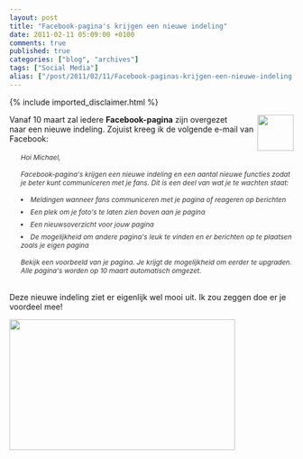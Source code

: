 ```yaml
---
layout: post
title: "Facebook-pagina's krijgen een nieuwe indeling"
date: 2011-02-11 05:09:00 +0100
comments: true
published: true
categories: ["blog", "archives"]
tags: ["Social Media"]
alias: ["/post/2011/02/11/Facebook-paginas-krijgen-een-nieuwe-indeling.aspx", "/post/2011/02/11/facebook-paginas-krijgen-een-nieuwe-indeling.aspx"]
---
```

<!-- more -->
{% include imported_disclaimer.html %}
<div style="float: right; margin-left: 4px">
<img src="/image.axd?picture=2011%2f2%2ffacebook.png" alt="" width="64" height="64" /> 
</div>
Vanaf 10 maart zal iedere <strong>Facebook-pagina</strong> zijn overgezet naar&nbsp;een nieuwe indeling. Zojuist kreeg ik de volgende e-mail van Facebook: <br />
<br />
<div style="font-style: italic; color: #333333; margin-left: 20px; font-size: 12px">
Hoi Michael, <br />
<br />
Facebook-pagina&#39;s krijgen een nieuwe indeling en een aantal nieuwe functies zodat je beter kunt communiceren met je fans. Dit is een deel van wat je te wachten staat: <br />
<br />
<div style="margin-bottom: 15px">
<li style="margin-bottom: 7px">Meldingen wanneer fans communiceren met je pagina of reageren op berichten </li>
<li style="margin-bottom: 7px">Een plek om je foto&#39;s te laten zien boven aan je pagina </li>
<li style="margin-bottom: 7px">Een nieuwsoverzicht voor jouw pagina </li>
<li>De mogelijkheid om andere pagina&#39;s leuk te vinden en er berichten op te plaatsen zoals je eigen pagina</li>
</div>
Bekijk een voorbeeld van je pagina. Je krijgt de mogelijkheid om eerder te upgraden. Alle pagina&#39;s worden op 10 maart automatisch omgezet. 
</div>
<p>
<br />
Deze nieuwe indeling ziet er eigenlijk wel mooi uit. Ik zou zeggen doe er je voordeel mee! 
</p>
<p>
<img src="/image.axd?picture=2011%2f2%2ffbp_game-of-memory.jpg" alt="" width="400" height="232" /> 
</p>
